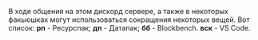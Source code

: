 В ходе общения на этом дискорд сервере, а также в некоторых факьюшках могут использоваться сокращения некоторых вещей. Вот список:
**рп** - Ресурспак;
**дп** - Датапак;
**бб** - Blockbench.
**вск** - VS Code.